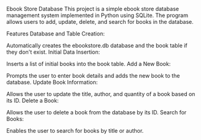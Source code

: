 Ebook Store Database
This project is a simple ebook store database management system implemented in Python using SQLite.
The program allows users to add, update, delete, and search for books in the database.

Features
Database and Table Creation:

Automatically creates the ebookstore.db database and the book table if they don't exist.
Initial Data Insertion:

Inserts a list of initial books into the book table.
Add a New Book:

Prompts the user to enter book details and adds the new book to the database.
Update Book Information:

Allows the user to update the title, author, and quantity of a book based on its ID.
Delete a Book:

Allows the user to delete a book from the database by its ID.
Search for Books:

Enables the user to search for books by title or author.

